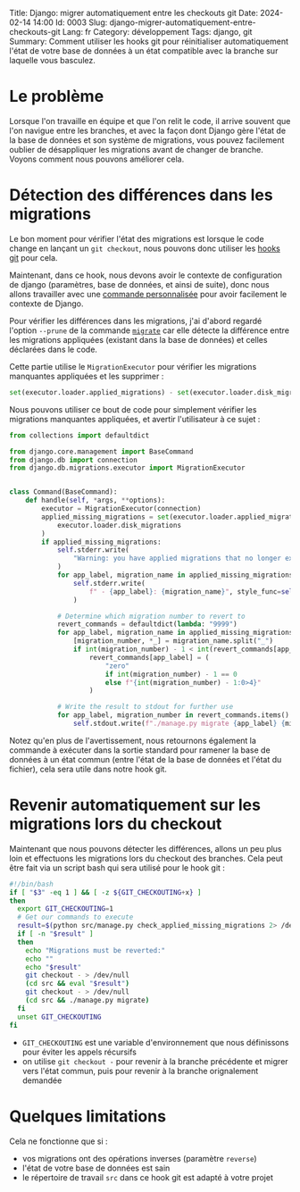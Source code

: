 Title: Django: migrer automatiquement entre les checkouts git
Date: 2024-02-14 14:00
Id: 0003
Slug: django-migrer-automatiquement-entre-checkouts-git
Lang: fr
Category: développement
Tags: django, git
Summary: Comment utiliser les hooks git pour réinitialiser automatiquement l'état de votre base de données à un état compatible avec la branche sur laquelle vous basculez.

# Le problème

Lorsque l'on travaille en équipe et que l'on relit le code, il arrive souvent que l'on navigue entre les branches, 
et avec la façon dont Django gère l'état de la base de données et son système de migrations, vous pouvez facilement oublier de désappliquer les migrations avant de changer de branche. 
Voyons comment nous pouvons améliorer cela.

# Détection des différences dans les migrations

Le bon moment pour vérifier l'état des migrations est lorsque le code change en lançant un `git checkout`, nous pouvons donc utiliser les [hooks git](https://git-scm.com/book/fr/v2/Personnalisation-de-Git-Crochets-Git) pour cela.

Maintenant, dans ce hook, nous devons avoir le contexte de configuration de django (paramètres, base de données, et ainsi de suite), donc nous allons travailler avec une [commande personnalisée](https://docs.djangoproject.com/fr/5.0/howto/custom-management-commands/) pour avoir facilement le contexte de Django.

Pour vérifier les différences dans les migrations, j'ai d'abord regardé l'option `--prune` de la commande [`migrate`](https://github.com/django/django/blob/5.0/django/core/management/commands/migrate.py#L191-240) 
car elle détecte la différence entre les migrations appliquées (existant dans la base de données) et celles déclarées dans le code.

Cette partie utilise le `MigrationExecutor` pour vérifier les migrations manquantes appliquées et les supprimer :
```python
set(executor.loader.applied_migrations) - set(executor.loader.disk_migrations)
```

Nous pouvons utiliser ce bout de code pour simplement vérifier les migrations manquantes appliquées, et avertir l'utilisateur à ce sujet :
```python
from collections import defaultdict

from django.core.management import BaseCommand
from django.db import connection
from django.db.migrations.executor import MigrationExecutor


class Command(BaseCommand):
    def handle(self, *args, **options):
        executor = MigrationExecutor(connection)
        applied_missing_migrations = set(executor.loader.applied_migrations) - set(
            executor.loader.disk_migrations
        )
        if applied_missing_migrations:
            self.stderr.write(
                "Warning: you have applied migrations that no longer exist:"
            )
            for app_label, migration_name in applied_missing_migrations:
                self.stderr.write(
                    f" - {app_label}: {migration_name}", style_func=self.style.WARNING
                )

            # Determine which migration number to revert to
            revert_commands = defaultdict(lambda: "9999")
            for app_label, migration_name in applied_missing_migrations:
                [migration_number, *_] = migration_name.split("_")
                if int(migration_number) - 1 < int(revert_commands[app_label]):
                    revert_commands[app_label] = (
                        "zero"
                        if int(migration_number) - 1 == 0
                        else f"{int(migration_number) - 1:0>4}"
                    )

            # Write the result to stdout for further use
            for app_label, migration_number in revert_commands.items():
                self.stdout.write(f"./manage.py migrate {app_label} {migration_number}")
```

Notez qu'en plus de l'avertissement, nous retournons également la commande à exécuter dans la sortie standard pour ramener la base de données à un état commun (entre l'état de la base de données et l'état du fichier), cela sera utile dans notre hook git.

# Revenir automatiquement sur les migrations lors du checkout

Maintenant que nous pouvons détecter les différences, allons un peu plus loin et effectuons les migrations lors du checkout des branches. Cela peut être fait via un script bash qui sera utilisé pour le hook git :
```bash
#!/bin/bash
if [ "$3" -eq 1 ] && [ -z ${GIT_CHECKOUTING+x} ]
then
  export GIT_CHECKOUTING=1
  # Get our commands to execute
  result=$(python src/manage.py check_applied_missing_migrations 2> /dev/null)
  if [ -n "$result" ]
  then
    echo "Migrations must be reverted:"
    echo ""
    echo "$result"
    git checkout - > /dev/null
    (cd src && eval "$result")
    git checkout - > /dev/null
    (cd src && ./manage.py migrate)
  fi
  unset GIT_CHECKOUTING
fi
```

- `GIT_CHECKOUTING` est une variable d'environnement que nous définissons pour éviter les appels récursifs
- on utilise `git checkout -` pour revenir à la branche précédente et migrer vers l'état commun, puis pour revenir à la branche orignalement demandée

# Quelques limitations

Cela ne fonctionne que si :

 - vos migrations ont des opérations inverses (paramètre `reverse`)
 - l'état de votre base de données est sain
 - le répertoire de travail `src` dans ce hook git est adapté à votre projet

